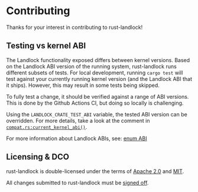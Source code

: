 # Contributing

Thanks for your interest in contributing to rust-landlock!

## Testing vs kernel ABI

The Landlock functionality exposed differs between kernel versions. Based on
the Landlock ABI version of the running system, rust-landlock runs different
subsets of tests. For local development, running `cargo test` will test against
your currently running kernel version (and the Landlock ABI that it ships).
However, this may result in some tests being skipped.

To fully test a change, it should be verified against a range of ABI versions.
This is done by the Github Actions CI, but doing so locally is challenging.

Using the `LANDLOCK_CRATE_TEST_ABI` variable, the tested ABI version can be
overridden. For more details, take a look at the comment in
[`compat.rs:current_kernel_abi()`][current-kernel-abi].

For more information about Landlock ABIs, see: [enum ABI][enum-abi]

[current-kernel-abi]: https://github.com/landlock-lsm/rust-landlock/blob/main/src/compat.rs
[enum-abi]: https://landlock.io/rust-landlock/landlock/enum.ABI.html

## Licensing & DCO

rust-landlock is double-licensed under the terms of [Apache 2.0][apache-2.0]
and [MIT][mit].

All changes submitted to rust-landlock must be [signed off][dco].

[apache-2.0]: https://spdx.org/licenses/Apache-2.0.html
[mit]: https://spdx.org/licenses/MIT.html
[dco]: https://github.com/apps/dco
